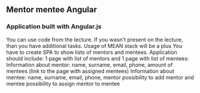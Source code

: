 ## Mentor mentee Angular  ##

### Application built with Angular.js  ###
You can use code from the lecture. If you wasn't present on the lecture, than you have additional tasks.
Usage of MEAN stack will be a plus
You have to create SPA to show lists of mentors and mentees.
Application should include:
1 page with list of mentors and 1 page with list of mentees:
Information about mentor: name, surname, email, phone, amount of mentees (link to the page with assigned mentees)
Information about mentee: name, surname, email, phone, mentor
possibility to add mentor and mentee
possibility to assign mentor to mentee

